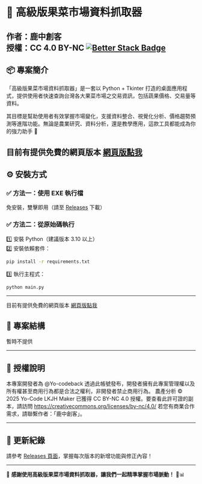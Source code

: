 
# 🥕 高級版果菜市場資料抓取器  

作者：鹿中創客  
授權：CC 4.0 BY-NC
[![Better Stack Badge](https://uptime.betterstack.com/status-badges/v3/monitor/1xu1o.svg)](https://uptime.betterstack.com/?utm_source=status_badge)
---

## 📦 專案簡介  

「高級版果菜市場資料抓取器」是一套以 Python + Tkinter 打造的桌面應用程式，提供使用者快速查詢台灣各大果菜市場之交易資訊，包括蔬果價格、交易量等資料。  

其目標是幫助使用者有效掌握市場變化，支援資料整合、視覺化分析、價格趨勢預測等進階功能。無論是農業研究、資料分析，還是教學應用，這款工具都能成為你的強力助手 🌟

目前有提供免費的網頁版本 [網頁版點我](https://backup0821.github.io/Better-vegetable-catcher/WEB/)
---

## ⚙️ 安裝方式  

### ✅ 方法一：使用 EXE 執行檔  
免安裝，雙擊即用（請至 [Releases](https://github.com/backup0821/Better-vegetable-catcher/releases) 下載）

### ✅ 方法二：從原始碼執行  
1️⃣ 安裝 Python（建議版本 3.10 以上）  
2️⃣ 安裝依賴套件：  
```bash
pip install -r requirements.txt
```

3️⃣ 執行主程式：  
```bash
python main.py
```

---

目前有提供免費的網頁版本 [網頁版點我](https://backup0821.github.io/Better-vegetable-catcher/WEB/)

## 📁 專案結構  

暫時不提供

---

## 📜 授權說明  

本專案開發者為 @Yo-codeback 透過此帳號發布，開發者擁有此專案管理權以及所有權甚至商用行為都是合法之權利，非開發者禁止商用行為。
農產分析 © 2025 Yo-Code LKJH Maker 已獲得 CC BY-NC 4.0 授權。要查看此許可證的副本，請訪問 https://creativecommons.org/licenses/by-nc/4.0/
若您有商業合作需求，請聯繫作者：「鹿中創客」。

---

## 🔔 更新紀錄  

請參考 [Releases 頁面](https://github.com/backup0821/Better-vegetable-catcher/releases)，掌握每次版本的新增功能與修正內容！

---

🌱 **感謝使用高級版果菜市場資料抓取器，讓我們一起精準掌握市場脈動！** 💪📊
```
